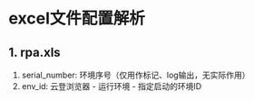# excel文件配置解析

## 1. rpa.xls

1. serial_number: 环境序号（仅用作标记、log输出，无实际作用）
2. env_id: 云登浏览器 - 运行环境 - 指定启动的环境ID
